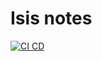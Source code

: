 # Isis notes

[![CI CD](https://github.com/Willsem/isis-notes/actions/workflows/main.yml/badge.svg)](https://github.com/Willsem/isis-notes/actions/workflows/main.yml)
